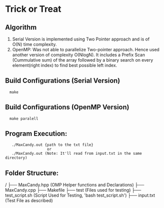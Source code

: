 # Trick or Treat

## Algorithm

1) Serial  Version is implemented using Two Pointer approach and is of O(N) time complexity.
2) OpenMP: Was not able to parallelize Two-pointer approach. Hence used another version of complexity O(NlogN).
           It includes a Prefix Scan (Cummulative sum) of the array followed by a
           binary search on every element(right index) to find best possible left index.

## Build Configurations (Serial Version)

      make

## Build Configurations (OpenMP Version)

      make paralell

## Program Execution:

       ./MaxCandy.out {path to the txt file}
                       or
       ./MaxCandy.out (Note: It'll read from input.txt in the same directory)

## Folder Structure:

/
├── MaxCandy.hpp (OMP Helper functions and Declarations)
├── MaxCandy.cpp
├── Makefile
├── test (Files used for testing)
├── test_script.sh (Script Used for Testing, 'bash test_script.sh')
├── input.txt (Test File as described)
